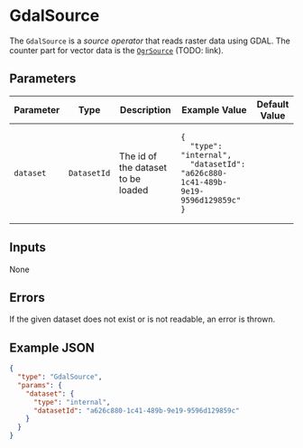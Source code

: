 # GdalSource

The `GdalSource` is a _source operator_ that reads raster data using GDAL.
The counter part for vector data is the [`OgrSource`]() (TODO: link).

## Parameters

| Parameter | Type        | Description                        | Example Value | Default Value |
| --------- | ----------- | ---------------------------------- | ------------- | ------------- |
| `dataset` | `DatasetId` | The id of the dataset to be loaded | <pre><code>{<br>&nbsp;&nbsp;"type": "internal",<br>&nbsp;&nbsp;"datasetId": "a626c880-1c41-489b-9e19-9596d129859c"<br>}</code></pre> | |

## Inputs

None

## Errors

If the given dataset does not exist or is not readable, an error is thrown.

## Example JSON

```json
{
  "type": "GdalSource",
  "params": {
    "dataset": {
      "type": "internal",
      "datasetId": "a626c880-1c41-489b-9e19-9596d129859c"
    }
  }
}
```
